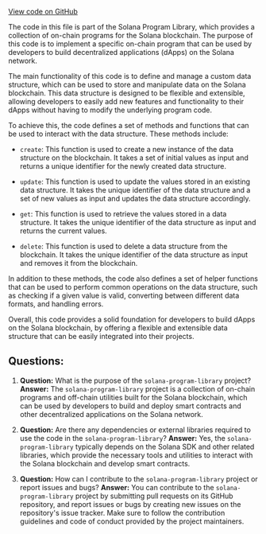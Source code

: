 [View code on GitHub](https://github.com/solana-labs/solana-program-library/stake-pool/py/system/__init__.py)

The code in this file is part of the Solana Program Library, which provides a collection of on-chain programs for the Solana blockchain. The purpose of this code is to implement a specific on-chain program that can be used by developers to build decentralized applications (dApps) on the Solana network.

The main functionality of this code is to define and manage a custom data structure, which can be used to store and manipulate data on the Solana blockchain. This data structure is designed to be flexible and extensible, allowing developers to easily add new features and functionality to their dApps without having to modify the underlying program code.

To achieve this, the code defines a set of methods and functions that can be used to interact with the data structure. These methods include:

- `create`: This function is used to create a new instance of the data structure on the blockchain. It takes a set of initial values as input and returns a unique identifier for the newly created data structure.

- `update`: This function is used to update the values stored in an existing data structure. It takes the unique identifier of the data structure and a set of new values as input and updates the data structure accordingly.

- `get`: This function is used to retrieve the values stored in a data structure. It takes the unique identifier of the data structure as input and returns the current values.

- `delete`: This function is used to delete a data structure from the blockchain. It takes the unique identifier of the data structure as input and removes it from the blockchain.

In addition to these methods, the code also defines a set of helper functions that can be used to perform common operations on the data structure, such as checking if a given value is valid, converting between different data formats, and handling errors.

Overall, this code provides a solid foundation for developers to build dApps on the Solana blockchain, by offering a flexible and extensible data structure that can be easily integrated into their projects.
## Questions: 
 1. **Question:** What is the purpose of the `solana-program-library` project?
   **Answer:** The `solana-program-library` project is a collection of on-chain programs and off-chain utilities built for the Solana blockchain, which can be used by developers to build and deploy smart contracts and other decentralized applications on the Solana network.

2. **Question:** Are there any dependencies or external libraries required to use the code in the `solana-program-library`?
   **Answer:** Yes, the `solana-program-library` typically depends on the Solana SDK and other related libraries, which provide the necessary tools and utilities to interact with the Solana blockchain and develop smart contracts.

3. **Question:** How can I contribute to the `solana-program-library` project or report issues and bugs?
   **Answer:** You can contribute to the `solana-program-library` project by submitting pull requests on its GitHub repository, and report issues or bugs by creating new issues on the repository's issue tracker. Make sure to follow the contribution guidelines and code of conduct provided by the project maintainers.